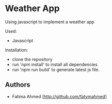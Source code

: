 # Weather App
Using javascript to implement a weather app

Used:
- Javascript

Installation:
- clone the repository
- run 'npm install' to install all dependencies
- run 'npm run build' to generate latest js file.

## Authors

- Fatima Ahmed [http://github.com/fatymahmed]
